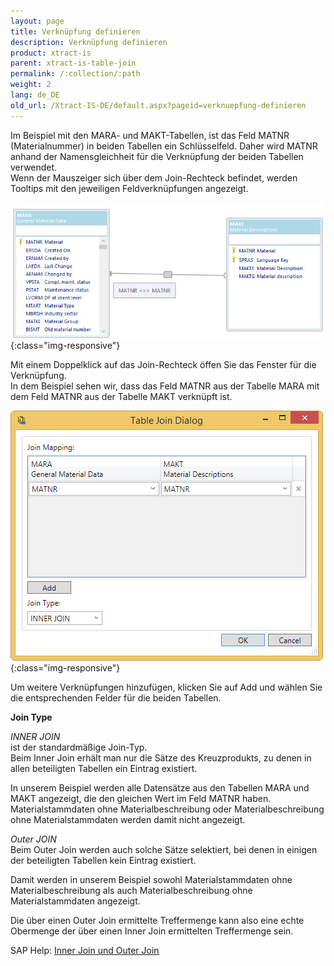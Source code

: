 ```yaml
---
layout: page
title: Verknüpfung definieren
description: Verknüpfung definieren
product: xtract-is
parent: xtract-is-table-join
permalink: /:collection/:path
weight: 2
lang: de_DE
old_url: /Xtract-IS-DE/default.aspx?pageid=verknuepfung-definieren
---
```


Im Beispiel mit den MARA- und MAKT-Tabellen, ist das Feld MATNR (Materialnummer) in beiden Tabellen ein Schlüsselfeld. Daher wird MATNR anhand der Namensgleichheit für die Verknüpfung der beiden Tabellen verwendet.<br> 
Wenn der Mauszeiger sich über dem Join-Rechteck befindet, werden Tooltips mit den jeweiligen Feldverknüpfungen angezeigt.

![tj-2-tables-where](/img/content/tj-2-tables-where.jpg){:class="img-responsive"}

Mit einem Doppelklick auf das Join-Rechteck öffen Sie das Fenster für die Verknüpfung.<br>
In dem Beispiel sehen wir, dass das Feld MATNR aus der Tabelle MARA mit dem Feld MATNR aus der Tabelle MAKT verknüpft ist.

![tj-relation](/img/content/tj-relation.jpg){:class="img-responsive"}

Um weitere Verknüpfungen hinzufügen, klicken Sie auf Add und wählen Sie die entsprechenden Felder für die beiden Tabellen. 

**Join Type**

*INNER JOIN*<br>
ist der standardmäßige Join-Typ.<br> 
Beim Inner Join erhält man nur die Sätze des Kreuzprodukts, zu denen in allen beteiligten Tabellen ein Eintrag existiert. 

In unserem Beispiel werden alle Datensätze aus den Tabellen MARA und MAKT angezeigt, die den gleichen Wert im Feld MATNR haben. <br>
Materialstammdaten ohne Materialbeschreibung oder Materialbeschreibung ohne Materialstammdaten werden damit nicht angezeigt.

*Outer JOIN*<br>
Beim Outer Join werden auch solche Sätze selektiert, bei denen in einigen der beteiligten Tabellen kein Eintrag existiert.

Damit werden in unserem Beispiel sowohl Materialstammdaten ohne Materialbeschreibung als auch Materialbeschreibung ohne Materialstammdaten angezeigt.

Die über einen Outer Join ermittelte Treffermenge kann also eine echte Obermenge der über einen Inner Join ermittelten Treffermenge sein.

SAP Help: [Inner Join und Outer Join](https://help.sap.com/saphelp_erp60_sp/helpdata/de/cf/21ec77446011d189700000e8322d00/content.htm?no_cache=true)
